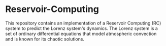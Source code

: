 # Reservoir-Computing
This repository contains an implementation of a Reservoir Computing (RC) system to predict the Lorenz system's dynamics. The Lorenz system is a set of ordinary differential equations that model atmospheric convection and is known for its chaotic solutions.
